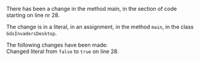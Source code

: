 There has been a change in the method main, in the section of code starting on line nr 28.
  
The change is in a literal, in an assignment, in the method ```main```, in the class ```GdxInvadersDesktop```.
  
The following changes have been made:  
Changed literal from ```false``` to ```true``` on line 28.  
